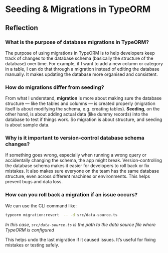 # Seeding & Migrations in TypeORM 
## Reflection
### What is the purpose of database migrations in TypeORM?
The purpose of using migrations in TypeORM is to help developers keep track of changes to the database schema (basically the structure of the database) over time. For example, if I want to add a new column or category in a table, I can do that through a migration instead of editing the database manually. It makes updating the database more organised and consistent.

### How do migrations differ from seeding?
From what I understand, **migration** is more about making sure the database structure — like the tables and columns — is created properly (migration itself is about modifying the schema, e.g. creating tables). **Seeding**, on the other hand, is about adding actual data (like dummy records) into the database to test if things work. So migration is about structure, and seeding is about sample data.

### Why is it important to version-control database schema changes?
If something goes wrong, especially when running a wrong query or accidentally changing the schema, the app might break. Version-controlling the database schema makes it easier for developers to roll back or fix mistakes. It also makes sure everyone on the team has the same database structure, even across different machines or environments. This helps prevent bugs and data loss.

### How can you roll back a migration if an issue occurs?
We can use the CLI command like:
```bash
typeorm migration:revert  -- -d src/data-source.ts
```
*In this case, `src/data-source.ts` is the path to the data source file where TypeORM is configured*

This helps undo the last migration if it caused issues. It’s useful for fixing mistakes or testing safely.